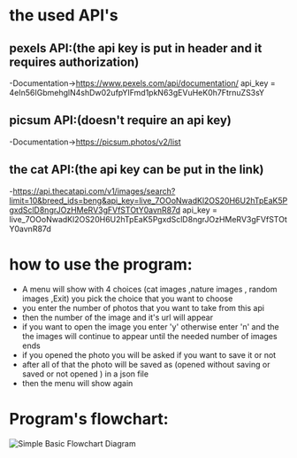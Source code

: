 # the used API's
## pexels API:(the api key is put in header and it requires authorization)
-Documentation->https://www.pexels.com/api/documentation/
api_key = 4eIn56IGbmehglN4shDw02ufpYIFmd1pkN63gEVuHeK0h7FtrnuZS3sY

## picsum API:(doesn't require an api key)
-Documentation->https://picsum.photos/v2/list

## the cat API:(the api key can be put in the link)
-https://api.thecatapi.com/v1/images/search?limit=10&breed_ids=beng&api_key=live_7OOoNwadKl2OS20H6U2hTpEaK5PgxdSclD8ngrJOzHMeRV3gFVfSTOtY0avnR87d
api_key = live_7OOoNwadKl2OS20H6U2hTpEaK5PgxdSclD8ngrJOzHMeRV3gFVfSTOtY0avnR87d



# how to use the program:

* A menu will show with 4 choices  (cat images ,nature images , random images ,Exit) you pick the choice that you want to choose 
* you enter the number of photos that you want to take from this api
* then the number of the image and it's url will appear
* if you want to open the image you enter 'y' otherwise enter 'n' and the the images will continue to appear until the needed number of images ends
* if you opened the photo you will be asked if you want to save it or not
* after all of that the photo will be saved as (opened without saving or saved or not opened ) in a json file
* then the menu will show again

# Program's flowchart:

![Simple Basic Flowchart Diagram](https://github.com/user-attachments/assets/4dbac019-2311-4432-9c70-7422769c76ce)
